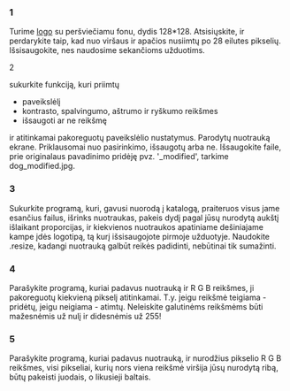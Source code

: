 ### 1
Turime [logo](https://github.com/StasysC/Python-2lvl/blob/master/logo.png) su peršviečiamu fonu, dydis 128*128. Atsisiųskite, ir perdarykite taip, kad nuo viršaus ir apačios nusiimtų po 28 eilutes pikselių. Išsisaugokite, nes naudosime sekančioms užduotims.

2

sukurkite funkciją, kuri priimtų 
* paveikslėlį 
* kontrasto, spalvingumo, aštrumo ir ryškumo reikšmes
* išsaugoti ar ne reikšmę

ir atitinkamai pakoreguotų paveikslėlio nustatymus. Parodytų nuotrauką ekrane. Priklausomai nuo pasirinkimo, išsaugotų arba ne. Išsaugokite faile, prie originalaus pavadinimo pridėję pvz. '_modified', tarkime dog_modified.jpg.

### 3

Sukurkite programą, kuri, gavusi nuorodą į katalogą, 
praiteruos visus jame esančius failus, išrinks nuotraukas, pakeis dydį pagal jūsų nurodytą aukštį 
išlaikant proporcijas, ir kiekvienos nuotraukos apatiniame dešiniajame kampe 
įdės logotipą, tą kurį išsisaugojote pirmoje užduotyje. Naudokite .resize, kadangi nuotrauką galbūt reikės padidinti, 
nebūtinai tik sumažinti.

### 4

Parašykite programą, kuriai padavus nuotrauką ir R G B reikšmes, ji 
pakoreguotų kiekvieną pikselį atitinkamai. 
T.y. jeigu reikšmė teigiama - pridėtų, jeigu neigiama - atimtų. Neleiskite galutinėms 
reikšmėms būti mažesnėmis už nulį ir didesnėmis už 255!

### 5

Parašykite programą, kuriai padavus nuotrauką, ir nurodžius pikselio 
R G B reikšmes, visi pikseliai, kurių nors viena reikšmė viršija jūsų nurodytą ribą, būtų pakeisti juodais, o likusieji baltais.
